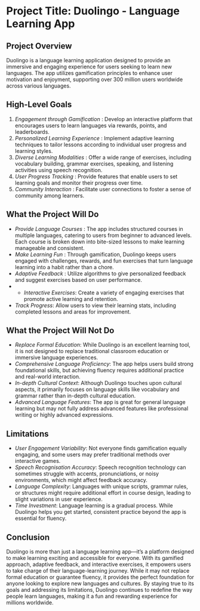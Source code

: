 # Project Title: Duolingo - Language Learning App

## Project Overview
Duolingo is a language learning application designed to provide an immersive and engaging experience for users seeking to learn new languages. The app utilizes gamification principles to enhance user motivation and enjoyment, supporting over 300 million users worldwide across various languages.

## High-Level Goals
1. *Engagement through Gamification* : Develop an interactive platform that encourages users to learn languages via rewards, points, and leaderboards.
2. *Personalized Learning Experience* : Implement adaptive learning techniques to tailor lessons according to individual user progress and learning styles.
3. *Diverse Learning Modalities* : Offer a wide range of exercises, including vocabulary building, grammar exercises, speaking, and listening activities using speech recognition.
4. *User Progress Tracking* : Provide features that enable users to set learning goals and monitor their progress over time.
5. *Community Interaction* : Facilitate user connections to foster a sense of community among learners.

## What the Project Will Do
- *Provide Language Courses* : The app includes structured courses in multiple languages, catering to users from beginner to advanced levels. Each course is broken down into bite-sized lessons to make learning manageable and consistent.
- *Make Learning Fun* : Through gamification, Duolingo keeps users engaged with challenges, rewards, and fun exercises that turn language learning into a habit rather than a chore.
- *Adaptive Feedback* : Utilize algorithms to give personalized feedback and suggest exercises based on user performance.
- - *Interactive Exercises*: Create a variety of engaging exercises that promote active learning and retention.
- *Track Progress*: Allow users to view their learning stats, including completed lessons and areas for improvement.

## What the Project Will Not Do
- *Replace Formal Education*: While Duolingo is an excellent learning tool, it is not designed to replace traditional classroom education or immersive language experiences.
- *Comprehensive Language Proficiency*: The app helps users build strong foundational skills, but achieving fluency requires additional practice and real-world interaction.
- *In-depth Cultural Context*: Although Duolingo touches upon cultural aspects, it primarily focuses on language skills like vocabulary and grammar rather than in-depth cultural education.
- *Advanced Language Features*: The app is great for general language learning but may not fully address advanced features like professional writing or highly advanced expressions.

## Limitations
- *User Engagement Variability*: Not everyone finds gamification equally engaging, and some users may prefer traditional methods over interactive games.
- *Speech Recognisation Accuracy*: Speech recognition technology can sometimes struggle with accents, pronunciations, or noisy environments, which might affect feedback accuracy.
- *Language Complexity*: Languages with unique scripts, grammar rules, or structures might require additional effort in course design, leading to slight variations in user experience.
- *Time Investment*: Language learning is a gradual process. While Duolingo helps you get started, consistent practice beyond the app is essential for fluency.
## Conclusion
Duolingo is more than just a language learning app—it’s a platform designed to make learning exciting and accessible for everyone. With its gamified approach, adaptive feedback, and interactive exercises, it empowers users to take charge of their language-learning journey. While it may not replace formal education or guarantee fluency, it provides the perfect foundation for anyone looking to explore new languages and cultures. By staying true to its goals and addressing its limitations, Duolingo continues to redefine the way people learn languages, making it a fun and rewarding experience for millions worldwide.
